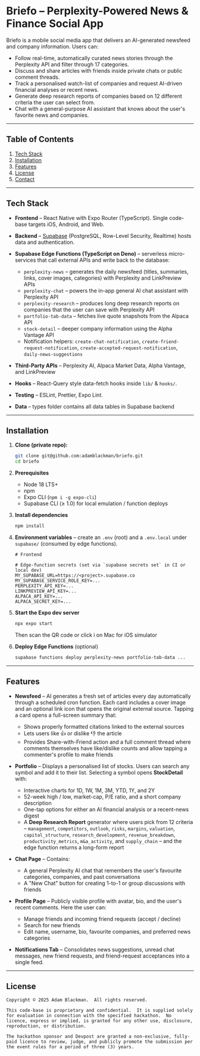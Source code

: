 # Briefo – Perplexity-Powered News & Finance Social App

Briefo is a mobile social media app that delivers an AI-generated newsfeed and company information.  Users can:
* Follow real-time, automatically curated news stories through the Perplexity API and filter through 17 categories.
* Discuss and share articles with friends inside private chats or public comment threads.
* Track a personalised watch-list of companies and request AI-driven financial analyses or recent news.
* Generate deep research reports of companies based on 12 different criteria the user can select from.
* Chat with a general-purpose AI assistant that knows about the user's favorite news and companies.

---
## Table of Contents
1.  [Tech Stack](#tech-stack)
2.  [Installation](#installation)
3.  [Features](#features)
4.  [License](#license)
5.  [Contact](#contact)

---
## Tech Stack

* **Frontend** – React Native with Expo Router (TypeScript).  Single code-base targets iOS, Android, and Web.

* **Backend** – [Supabase](https://supabase.com/) (PostgreSQL, Row-Level Security, Realtime) hosts data and authentication.

* **Supabase Edge Functions (TypeScript on Deno)** – serverless micro-services that call external APIs and write back to the database:
  * `perplexity-news` – generates the daily newsfeed (titles, summaries, links, cover images, categories) with Perplexity and LinkPreview APIs
  * `perplexity-chat` – powers the in-app general AI chat assistant with Perplexity API
  * `perplexity-research` – produces long deep research reports on companies that the user can save with Perplexity API
  * `portfolio-tab-data` – fetches live quote snapshots from the Alpaca API
  * `stock-detail` – deeper company information using the Alpha Vantage API
  * Notification helpers: `create-chat-notification`, `create-friend-request-notification`, `create-accepted-request-notification`, `daily-news-suggestions`

* **Third-Party APIs** – Perplexity AI, Alpaca Market Data, Alpha Vantage, and LinkPreview

* **Hooks** – React-Query style data-fetch hooks inside `lib/` & `hooks/`.

* **Testing** – ESLint, Prettier, Expo Lint.

* **Data** – types folder contains all data tables in Supabase backend

---
## Installation

1. **Clone (private repo):**
   ```bash
   git clone git@github.com:adamblackman/briefo.git
   cd briefo
   ```

2. **Prerequisites**
   * Node 18 LTS+
   * npm
   * Expo CLI (`npm i -g expo-cli`)
   * Supabase CLI (≥ 1.0) for local emulation / function deploys

3. **Install dependencies**
   ```bash
   npm install
   ```

4. **Environment variables** – create an `.env` (root) and a `.env.local` under `supabase/` (consumed by edge functions).
   ```env
   # Frontend

   # Edge-function secrets (set via `supabase secrets set` in CI or local dev)
   MY_SUPABASE_URL=https://<project>.supabase.co
   MY_SUPABASE_SERVICE_ROLE_KEY=...
   PERPLEXITY_API_KEY=...
   LINKPREVIEW_API_KEY=...
   ALPACA_API_KEY=...
   ALPACA_SECRET_KEY=...
   ```

6. **Start the Expo dev server**
   ```bash
   npx expo start
   ```
   Then scan the QR code or click i on Mac for iOS simulator

7. **Deploy Edge Functions** (optional)
   ```bash
   supabase functions deploy perplexity-news portfolio-tab-data ...
   ```

---
## Features

* **Newsfeed** – AI generates a fresh set of articles every day automatically through a scheduled cron function.  Each card includes a cover image and an optional link icon that opens the original external source.  Tapping a card opens a full-screen summary that:
  * Shows properly formatted citations linked to the external sources
  * Lets users like 👍 or dislike 👎 the article
  * Provides Share-with-Friend action and a full comment thread where comments themselves have like/dislike counts and allow tapping a commenter's profile to make friends

* **Portfolio** – Displays a personalised list of stocks.  Users can search any symbol and add it to their list.  Selecting a symbol opens **StockDetail** with:
  * Interactive charts for 1D, 1W, 1M, 3M, YTD, 1Y, and 2Y
  * 52-week high / low, market-cap, P/E ratio, and a short company description
  * One-tap options for either an AI financial analysis or a recent-news digest
  * A **Deep Research Report** generator where users pick from 12 criteria – `management`, `competitors`, `outlook`, `risks`, `margins`, `valuation`, `capital_structure`, `research_development`, `revenue_breakdown`, `productivity_metrics`, `m&a_activity`, and `supply_chain` – and the edge function returns a long-form report

* **Chat Page** – Contains:
  * A general Perplexity AI chat that remembers the user's favourite categories, companies, and past conversations
  * A "New Chat" button for creating 1-to-1 or group discussions with friends

* **Profile Page** – Publicly visible profile with avatar, bio, and the user's recent comments.  Here the user can:
  * Manage friends and incoming friend requests (accept / decline)
  * Search for new friends
  * Edit name, username, bio, favourite companies, and preferred news categories

* **Notifications Tab** – Consolidates news suggestions, unread chat messages, new friend requests, and friend-request acceptances into a single feed.

---
## License

```
Copyright © 2025 Adam Blackman.  All rights reserved.

This code-base is proprietary and confidential.  It is supplied solely for evaluation in connection with the specified hackathon.  No licence, express or implied, is granted for any other use, disclosure, reproduction, or distribution.

The hackathon sponsor and Devpost are granted a non-exclusive, fully-paid licence to review, judge, and publicly promote the submission per the event rules for a period of three (3) years.
```
